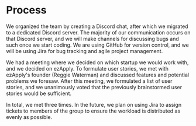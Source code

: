# Process

We organized the team by creating a Discord chat, after which we migrated to a dedicated Discord server. The majority of our communication occurs on that Discord server, and we will make channels for discussing bugs and such once we start coding. We are using GitHub for version control, and we will be using Jira for bug tracking and agile project management.

We had a meeting where we decided on which startup we would work with, and we decided on ezApply. To formulate user stories, we met with ezApply's founder (Reggie Waterman) and discussed features and potential problems we foresaw. After this meeting, we formulated a list of user stories, and we unanimously voted that the previously brainstormed user stories would be sufficient.

In total, we met three times. In the future, we plan on using Jira to assign tickets to members of the group to ensure the workload is distributed as evenly as possible.

